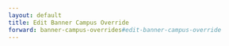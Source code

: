 ```yaml
---
layout: default
title: Edit Banner Campus Override
forward: banner-campus-overrides#edit-banner-campus-override
---
```

